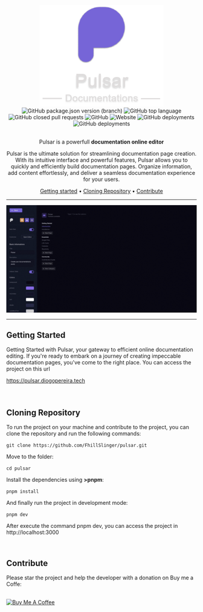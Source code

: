 <div align="center">
  <img width="330" src="./readme-assets/pulsar-logo.webp" alt="pulsar-icon" />
  <div>
    <img alt="GitHub package.json version (branch)" src="https://img.shields.io/github/package-json/v/FhillSlinger/pulsar/main?style=for-the-badge">
    <img alt="GitHub top language" src="https://img.shields.io/github/languages/top/FhillSlinger/pulsar?style=for-the-badge">
    <img alt="GitHub closed pull requests" src="https://img.shields.io/github/issues-pr-closed-raw/FhillSlinger/pulsar?style=for-the-badge">
    <img alt="GitHub" src="https://img.shields.io/github/license/FhillSlinger/pulsar?style=for-the-badge">
    <img alt="Website" src="https://img.shields.io/website?up_message=running&down_message=failing&url=https%3A%2F%2Fpulsar.diogopereira.tech&logo=vercel&style=for-the-badge">
    <img alt="GitHub deployments" src="https://img.shields.io/github/deployments/FhillSlinger/pulsar/Production?label=production%20state&style=for-the-badge">
    <img alt="GitHub deployments" src="https://img.shields.io/github/deployments/FhillSlinger/pulsar/Preview?label=preview%20state&style=for-the-badge">
  </div>
  <div>
    <br />
    <p>Pulsar is a powerfull <strong>documentation online editor</strong></p>
    <p>Pulsar is the ultimate solution for streamlining documentation page creation. With its intuitive interface and powerful features, Pulsar allows you to quickly and efficiently build documentation pages. Organize information, add content effortlessly, and deliver a seamless documentation experience for your users.</p>
  </div>

  [Getting started](#getting-started) •
  [Cloning Repository](#cloning-repository) •
  [Contribute](#contribute)
  
</div>

<div>
  <hr />
  <img src="./readme-assets/editor-typing.gif">
  <hr />
  <h2>Getting Started</h2>
  <p>Getting Started with Pulsar, your gateway to efficient online documentation editing. If you're ready to embark on a journey of creating impeccable documentation pages, you've come to the right place. You can access the project on this url</p>
  <a href="https://pulsar.diogopereira.tech">https://pulsar.diogopereira.tech</a>
  <br />
  <br />
  <br />
  <h2>Cloning Repository</h2>
  <p>To run the project on your machine and contribute to the project, you can clone the repository and run the following commands:</p>

  ```
  git clone https://github.com/FhillSlinger/pulsar.git
  ```

  <p>Move to the folder:</p>

  ```
  cd pulsar
  ```

  <p>Install the dependencies using <strong>>pnpm</strong>:</p>

  ```
  pnpm install
  ```

  <p>And finally run the project in development mode:</p>

  ```
  pnpm dev
  ```

  <p>After execute the command pnpm dev, you can access the project in http://localhost:3000</p>
  <br />
  <h2>Contribute</h2>
  <p>Please star the project and help the developer with a donation on Buy me a Coffe:</p>
  <br />
  <a href="https://www.buymeacoffee.com/diogopereiy" target="_blank">
    <img src="https://cdn.buymeacoffee.com/buttons/v2/arial-yellow.png" alt="Buy Me A Coffee" width="200" >
  </a>
</div>
